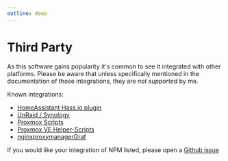 ```yaml
---
outline: deep
---
```


# Third Party

As this software gains popularity it's common to see it integrated with other platforms. Please be aware that unless specifically mentioned in the documentation of those
integrations, they are *not supported* by me.

Known integrations:

- [HomeAssistant Hass.io plugin](https://github.com/hassio-addons/addon-nginx-proxy-manager)
- [UnRaid / Synology](https://github.com/jlesage/docker-nginx-proxy-manager)
- [Proxmox Scripts](https://github.com/ej52/proxmox-scripts/tree/main/apps/nginx-proxy-manager)
- [Proxmox VE Helper-Scripts](https://community-scripts.github.io/ProxmoxVE/scripts?id=nginxproxymanager)
- [nginxproxymanagerGraf](https://github.com/ma-karai/nginxproxymanagerGraf)


If you would like your integration of NPM listed, please open a
[Github issue](https://github.com/NginxProxyManager/nginx-proxy-manager/issues/new?assignees=&labels=enhancement&template=feature_request.md&title=)
